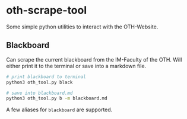 # oth-scrape-tool
Some simple python utilities to interact with the OTH-Website.

## Blackboard
Can scrape the current blackboard from the IM-Faculty of the OTH.
Will either print it to the terminal or save into a markdown file.
```bash
# print blackboard to terminal
python3 oth_tool.py black

# save into blackboard.md
python3 oth_tool.py b -m blackboard.md
```
A few aliases for `blackboard` are supported.
